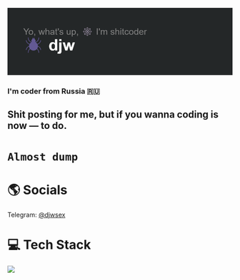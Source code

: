 ![](https://github.com/djwcode/djwcode/blob/main/header.png) 
### I'm coder from Russia 🇷🇺
<!--START_SECTION:waka-->

<!--END_SECTION:waka-->
## Shit posting for me, but if you wanna coding is now — to do.
# ``` Almost dump ```

# 🌎 Socials

Telegram: [@djwsex](https://t.me/djwsex)

# 💻 Tech Stack
![](https://github-readme-tech-stack.vercel.app/api/cards?title=Tech+Stack&lineCount=3&bg=%230D1117&badge=%23161B22&border=%2321262D&titleColor=%2358A6FF&line1=HTML5%2CHTML5%2CE34F26%3BCSS3%2CCSS3%2C1572B6%3BSass%2CSass%2CCC6699%3BJavaScript%2CJavaScript%2CF7DF1E%3BTypeScript%2CTypeScript%2C3178C6%3Bexpress%2Cexpress%2C000000%3BNode.js%2CnodeJS%2C5FA04E%3BNodemon%2CNodemon%2C76D04B%3Breact%2CReact%2C61DAFB%3BNext.js%2CnextJS%2C000000%3Btailwindcss%2Ctailwindcss%2C06B6D4%3B&line2=cplusplus%2Ccplusplus%2C00599C%3Bdotnet%2Cdotnet%2C512BD4%3Bandroid%2Candroid%2C34A853%3Bandroidstudio%2Candroidstudio%2C3DDC84%3Bgo%2Cgo%2C00ADD8%3Bgit%2Cgit%2CF05032%3Bgithub%2Cgithub%2C181717%3Bgradle%2Cgradle%2C02303A%3B&line3=mysql%2Cmysql%2C4479A1%3Bsqlite%2Csqlite%2C003B57%3Bsqlalchemy%2Csqlalchemy%2CD71F00%3Bpostgresql%2Cpostgresql%2C4169E1%3Bmongodb%2Cmongodb%2C47A248%3B)
